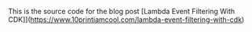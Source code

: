 This is the source code for the blog post [Lambda Event Filtering With CDK]](https://www.10printiamcool.com/lambda-event-filtering-with-cdk)
